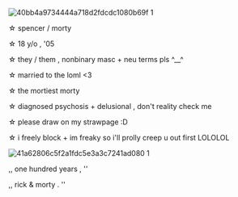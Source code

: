 ![40bb4a9734444a718d2fdcdc1080b69f 1](https://github.com/user-attachments/assets/1d1b9729-942f-492e-8f98-772ec4d21dea)

☆ spencer / morty

☆ 18 y/o , '05

☆ they / them , nonbinary masc + neu terms pls ^__^

☆ married to the loml <3

☆ the mortiest morty

☆ diagnosed psychosis + delusional , don't reality check me

☆ please draw on my strawpage :D

☆ i freely block + im freaky so i'll prolly creep u out first LOLOLOL

![41a62806c5f2a1fdc5e3a3c7241ad080 1](https://github.com/user-attachments/assets/650173db-93db-4699-bf62-92d52bb23f5e)

,, one hundred years , ''

,, rick & morty . ''

